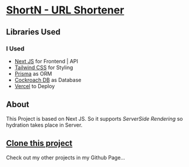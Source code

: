 
# [ShortN - URL Shortener](https://short-n.vercel.app/)

## Libraries Used

### I Used

- [Next JS](https://nextjs.org) for Frontend | API
- [Tailwind CSS](https://tailwindcss.com/) for Styling
- [Prisma](https://prisma.io/) as ORM
- [Cockroach DB](https://cockroachlabs.com) as Database
- [Vercel](https://vercel.com/) to Deploy

## About

This Project is based on Next JS. So it supports *ServerSide Rendering* so hydration takes place in Server.

## [Clone this project](https://github.com/marvelxcodes/ShortN)

Check out my other projects in my Github Page...

